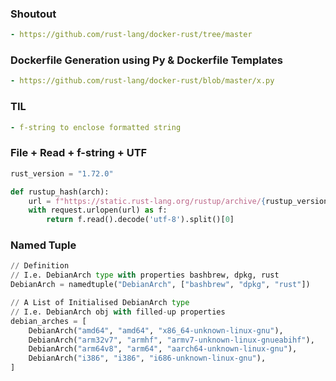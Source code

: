 ### Shoutout
```yaml
- https://github.com/rust-lang/docker-rust/tree/master
```

### Dockerfile Generation using Py & Dockerfile Templates
```yaml
- https://github.com/rust-lang/docker-rust/blob/master/x.py
```

### TIL
```yaml
- f-string to enclose formatted string
```

### File + Read + f-string + UTF
```py
rust_version = "1.72.0"

def rustup_hash(arch):
    url = f"https://static.rust-lang.org/rustup/archive/{rustup_version}/{arch}/rustup-init.sha256"
    with request.urlopen(url) as f:
        return f.read().decode('utf-8').split()[0]
```

### Named Tuple
```py
// Definition
// I.e. DebianArch type with properties bashbrew, dpkg, rust
DebianArch = namedtuple("DebianArch", ["bashbrew", "dpkg", "rust"])

// A List of Initialised DebianArch type
// I.e. DebianArch obj with filled-up properties
debian_arches = [
    DebianArch("amd64", "amd64", "x86_64-unknown-linux-gnu"),
    DebianArch("arm32v7", "armhf", "armv7-unknown-linux-gnueabihf"),
    DebianArch("arm64v8", "arm64", "aarch64-unknown-linux-gnu"),
    DebianArch("i386", "i386", "i686-unknown-linux-gnu"),
]
```

### 
